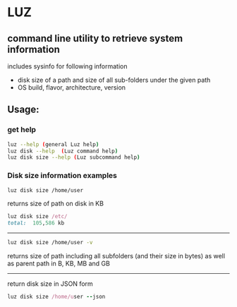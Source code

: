 # LUZ
## command line utility to retrieve system information

includes sysinfo for following information
- disk size of a path and size of all sub-folders under the given path
- OS build, flavor, architecture, version


## Usage:
### get help
```bash
luz --help (general Luz help)
luz disk --help  (Luz command help)
luz disk size --help (Luz subcommand help)
```

### Disk size information examples


```bash
luz disk size /home/user
```  
returns size of path on disk in KB

```ruby
luz disk size /etc/
total:  105,586 kb
```
----

```bash
luz disk size /home/user -v
```
returns size of path including all subfolders (and their size in bytes) as well as parent path in B, KB, MB and GB

----
return disk size in JSON form
```ruby
luz disk size /home/user --json
```

